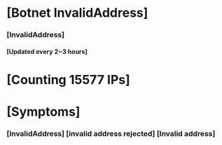 # [Botnet InvalidAddress]
### [InvalidAddress]
#### [Updated every 2~3 hours]

# [Counting 15577 IPs]

# [Symptoms] 

###   [InvalidAddress] [invalid address rejected] [Invalid address]
